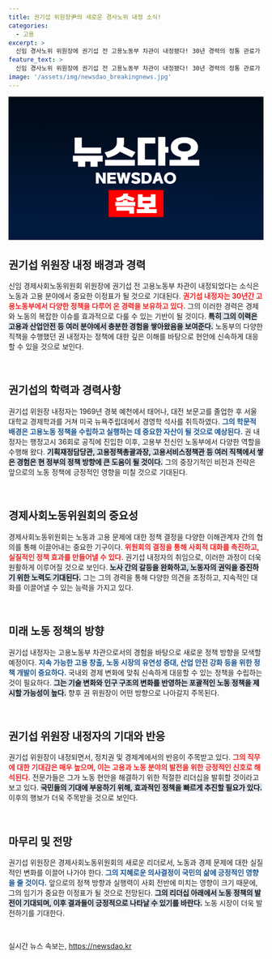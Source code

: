 ```yaml
---
title: 권기섭 위원장尹의 새로운 경사노위 내정 소식!
categories:
  - 고용
excerpt: >
  신임 경사노위 위원장에 권기섭 전 고용노동부 차관이 내정됐다! 30년 경력의 정통 관료가 노동·고용·산업안전 정책을 이끌 새로운 주인公에 대해 알아보세요.
feature_text: >
  신임 경사노위 위원장에 권기섭 전 고용노동부 차관이 내정됐다! 30년 경력의 정통 관료가 노동·고용·산업안전 정책을 이끌 새로운 주인公에 대해 알아보세요.
image: '/assets/img/newsdao_breakingnews.jpg'
---
```


<p><img src="/assets/img/newsdao_breakingnews.jpg" alt="firstkoreanews 속보" /></p>

<h2 data-ke-size="size26">권기섭 위원장 내정 배경과 경력</h2>

<p data-ke-size="size16">신임 경제사회노동위원회 위원장에 권기섭 전 고용노동부 차관이 내정되었다는 소식은 노동과 고용 분야에서 중요한 이정표가 될 것으로 기대된다. <b><span style="color: #ee2323;">권기섭 내정자는 30년간 고용노동부에서 다양한 정책을 다루어 온 경력을 보유하고 있다.</span></b> 그의 이러한 경력은 경제와 노동의 복잡한 이슈를 효과적으로 다룰 수 있는 기반이 될 것이다. <b><span style="background-color: #21538527;">특히 그의 이력은 고용과 산업안전 등 여러 분야에서 충분한 경험을 쌓아왔음을 보여준다.</span></b> 노동부의 다양한 직책을 수행했던 권 내정자는 정책에 대한 깊은 이해를 바탕으로 현안에 신속하게 대응할 수 있을 것으로 보인다.</p>

<p data-ke-size="size16">&nbsp;</p>

<h2 data-ke-size="size26">권기섭의 학력과 경력사항</h2>

<p data-ke-size="size16">권기섭 위원장 내정자는 1969년 경북 예천에서 태어나, 대전 보문고를 졸업한 후 서울대학교 경제학과를 거쳐 미국 뉴욕주립대에서 경영학 석사를 취득하였다. <b><span style="color: #1a5490;">그의 학문적 배경은 고용노동 정책을 수립하고 실행하는 데 중요한 자산이 될 것으로 예상된다.</span></b> 권 내정자는 행정고시 36회로 공직에 진입한 이후, 고용부 전신인 노동부에서 다양한 역할을 수행해 왔다. <b><span style="background-color: #21538527;">기획재정담당관, 고용정책총괄과장, 고용서비스정책관 등 여러 직책에서 쌓은 경험은 현 정부의 정책 방향에 큰 도움이 될 것이다.</span></b> 그의 중장기적인 비전과 전략은 앞으로의 노동 정책에 긍정적인 영향을 미칠 것으로 기대된다.</p>

<p data-ke-size="size16">&nbsp;</p>

<h2 data-ke-size="size26">경제사회노동위원회의 중요성</h2>

<p data-ke-size="size16">경제사회노동위원회는 노동과 고용 문제에 대한 정책 결정을 다양한 이해관계자 간의 협의를 통해 이끌어내는 중요한 기구이다. <b><span style="color: #ee2323;">위원회의 결정을 통해 사회적 대화를 촉진하고, 실질적인 정책 효과를 만들어낼 수 있다.</span></b> 권기섭 내정자의 취임으로, 이러한 과정이 더욱 원활하게 이루어질 것으로 보인다. <b><span style="background-color: #21538527;">노사 간의 갈등을 완화하고, 노동자의 권익을 증진하기 위한 노력도 기대된다.</span></b> 그는 그의 경력을 통해 다양한 의견을 조정하고, 지속적인 대화를 이끌어낼 수 있는 능력을 가지고 있다.</p>

<p data-ke-size="size16">&nbsp;</p>

<h2 data-ke-size="size26">미래 노동 정책의 방향</h2>

<p data-ke-size="size16">권기섭 내정자는 고용노동부 차관으로서의 경험을 바탕으로 새로운 정책 방향을 모색할 예정이다. <b><span style="color: #1a5490;">지속 가능한 고용 창출, 노동 시장의 유연성 증대, 산업 안전 강화 등을 위한 정책 개발이 중요하다.</span></b> 국내외 경제 변화에 맞춰 신속하게 대응할 수 있는 정책을 수립하는 것이 필요하다. <b><span style="background-color: #21538527;">그는 기술 변화와 인구 구조의 변화를 반영하는 포괄적인 노동 정책을 제시할 가능성이 높다.</span></b> 향후 권 위원장이 어떤 방향으로 나아갈지 주목된다.</p>

<p data-ke-size="size16">&nbsp;</p>

<h2 data-ke-size="size26">권기섭 위원장 내정자의 기대와 반응</h2>

<p data-ke-size="size16">권기섭 위원장이 내정되면서, 정치권 및 경제계에서의 반응이 주목받고 있다. <b><span style="color: #ee2323;">그의 직무에 대한 기대감은 매우 높으며, 이는 고용과 노동 분야의 발전을 위한 긍정적인 신호로 해석된다.</span></b> 전문가들은 그가 노동 현안을 해결하기 위한 적절한 리더십을 발휘할 것이라고 보고 있다. <b><span style="background-color: #21538527;">국민들의 기대에 부응하기 위해, 효과적인 정책을 빠르게 추진할 필요가 있다.</span></b> 이후의 행보가 더욱 주목받을 것으로 보인다.</p>

<p data-ke-size="size16">&nbsp;</p>

<h2 data-ke-size="size26">마무리 및 전망</h2>

<p data-ke-size="size16">권기섭 위원장은 경제사회노동위원회의 새로운 리더로서, 노동과 경제 문제에 대한 실질적인 변화를 이끌어 나가야 한다. <b><span style="color: #1a5490;">그의 지혜로운 의사결정이 국민의 삶에 긍정적인 영향을 줄 것이다.</span></b> 앞으로의 정책 방향과 실행력이 사회 전반에 미치는 영향이 크기 때문에, 그의 임기가 중요한 이정표가 될 것으로 전망된다. <b><span style="background-color: #21538527;">그의 리더십 아래에서 노동 정책의 발전이 기대되며, 이후 결과들이 긍정적으로 나타날 수 있기를 바란다.</span></b> 노동 시장이 더욱 발전하기를 기대한다.</p>

<p data-ke-size="size16">&nbsp;</p>
실시간 뉴스 속보는, <a href="https://newsdao.kr" rel="dofollow">https://newsdao.kr</a>


